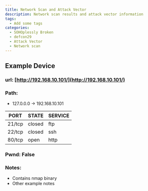 ```yaml
---
title: Network Scan and Attack Vector
description: Network scan results and attack vector information
tags:
  - Add some tags
categories:
  - SOHOplessly Broken
  - defcon29
  - Attack Vector
  - Network scan
---
```


## Example Device

### url: [http://192.168.10.101/](http://192.168.10.101/)

### Path:
  - 127.0.0.0 -> 192.168.10.101

PORT | STATE | SERVICE
--- | --- | ---
21/tcp | closed | ftp
22/tcp |closed | ssh
80/tcp | open | http

### Pwnd: False

### Notes:
  - Contains nmap binary
  - Other example notes